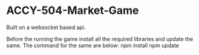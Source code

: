 # ACCY-504-Market-Game
Built on a websocket based api.

Before the running the game install all the required libraries and update the same. The command for the same are below:
npm install
npm update
